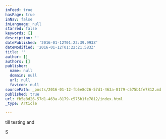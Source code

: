 ```yaml
---
inFeed: true
hasPage: true
inNav: false
inLanguage: null
starred: false
keywords: []
description: ''
datePublished: '2016-01-12T01:22:39.993Z'
dateModified: '2016-01-12T01:22:21.583Z'
title: ''
author: []
authors: []
publisher:
  name: null
  domain: null
  url: null
  favicon: null
sourcePath: _posts/2016-01-12-fb5e8d26-57d1-463a-8179-c575b1fe7812.md
published: true
url: fb5e8d26-57d1-463a-8179-c575b1fe7812/index.html
_type: Article

---
```

till testing and 

S